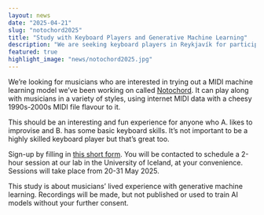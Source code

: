 ```yaml
---
layout: news
date: "2025-04-21"
slug: "notochord2025"
title: "Study with Keyboard Players and Generative Machine Learning"
description: "We are seeking keyboard players in Reykjavík for participation in a study of improvisation with the Notochord MIDI model. "
featured: true
highlight_image: "news/notochord2025.jpg"
---
```


We’re looking for musicians who are interested in trying out a MIDI machine learning model we’ve been working on called [Notochord](/research/notochord). It can play along with musicians in a variety of styles, using internet MIDI data with a cheesy 1990s-2000s MIDI file flavour to it. 

This should be an interesting and fun experience for anyone who A. likes to improvise and B. has some basic keyboard skills. It’s not important to be a highly skilled keyboard player but that’s great too.

Sign-up by filling in [this short form](https://forms.office.com/Pages/ResponsePage.aspx?id=Dl_6CRghVkaFKWd-2P2-eEtDJvgjIQRIp2JksWsHYzBURUZKMEVaMEYyT0M0T0hBOEVWQlJYQ0NMMC4u). You will be contacted to schedule a 2-hour session at our lab in the University of Iceland, at your convenience. Sessions will take place from 20-31 May 2025.

This study is about musicians’ lived experience with generative machine learning. Recordings will be made, but not published or used to train AI models without your further consent.


